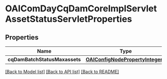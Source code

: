 # OAIComDayCqDamCoreImplServletAssetStatusServletProperties

## Properties
Name | Type | Description | Notes
------------ | ------------- | ------------- | -------------
**cqDamBatchStatusMaxassets** | [**OAIConfigNodePropertyInteger***](OAIConfigNodePropertyInteger.md) |  | [optional] 

[[Back to Model list]](../README.md#documentation-for-models) [[Back to API list]](../README.md#documentation-for-api-endpoints) [[Back to README]](../README.md)


